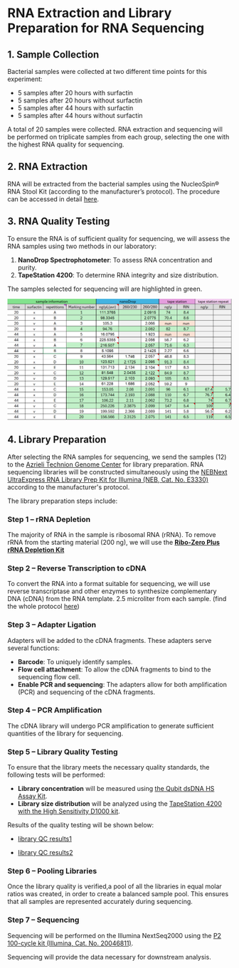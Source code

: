 # RNA Extraction and Library Preparation for RNA Sequencing

## 1. Sample Collection
Bacterial samples were collected at two different time points for this experiment:
- 5 samples after 20 hours with surfactin
- 5 samples after 20 hours without surfactin
- 5 samples after 44 hours with surfactin
- 5 samples after 44 hours without surfactin

A total of 20 samples were collected. RNA extraction and sequencing will be performed on triplicate samples from each group, selecting the one with the highest RNA quality for sequencing.

## 2. RNA Extraction
RNA will be extracted from the bacterial samples using the NucleoSpin® RNA Stool Kit (according to the manufacturer’s protocol). The procedure can be accessed in detail [here](../_posts/2024-07-24-RNA%20Extraction%20Protocol.md).

## 3. RNA Quality Testing
To ensure the RNA is of sufficient quality for sequencing, we will assess the RNA samples using two methods in our laboratory:
1. **NanoDrop Spectrophotometer**: To assess RNA concentration and purity.
2. **TapeStation 4200**: To determine RNA integrity and size distribution.

The samples selected for sequencing will are highlighted in green.

![image1](../images/rna%20extract/lab%20QC.png)


## 4. Library Preparation
After selecting the RNA samples for sequencing, we send the samples (12) to the [Azrieli Technion Genome Center](https://tgc.net.technion.ac.il/) for library preparation. RNA sequencing libraries will be constructed simultaneously using the [NEBNext UltraExpress RNA Library Prep Kit for Illumina (NEB, Cat. No. E3330)](../pdf%20protocols/manualE3330%20protocol%20-library%20preparation.pdf) according to the manufacturer's protocol.

The library preparation steps include:

### Step 1 – rRNA Depletion
The majority of RNA in the sample is ribosomal RNA (rRNA). To remove rRNA from the starting material (200 ng), we will use the [**Ribo-Zero Plus rRNA Depletion Kit**](../pdf%20protocols/illumina-stranded-total-rna-prep-data-sheet-m-gl-02148.pdf)
### Step 2 – Reverse Transcription to cDNA
To convert the RNA into a format suitable for sequencing, we will use reverse transcriptase and other enzymes to synthesize complementary DNA (cDNA) from the RNA template. 2.5 microliter from each sample. (find the whole protocol [here](../pdf%20protocols/PB30.11-UltraScript-cDNA-Synthesis-Kit-Manual.pdf))

### Step 3 – Adapter Ligation
Adapters will be added to the cDNA fragments. These adapters serve several functions:
- **Barcode**: To uniquely identify samples.
- **Flow cell attachment**: To allow the cDNA fragments to bind to the sequencing flow cell.
- **Enable PCR and sequencing**: The adapters allow for both amplification (PCR) and sequencing of the cDNA fragments.

### Step 4 – PCR Amplification
The cDNA library will undergo PCR amplification to generate sufficient quantities of the library for sequencing.

### Step 5 – Library Quality Testing
To ensure that the library meets the necessary quality standards, the following tests will be performed:
- **Library concentration** will be measured using [the Qubit dsDNA HS Assay Kit](../pdf%20protocols/Qubit_dsDNA_HS_Assay_UG.pdf).
- **Library size distribution** will be analyzed using the [TapeStation 4200 with the High Sensitivity D1000 kit](../pdf%20protocols/ScreenTape_HSD1000_QG.pdf).

Results of the quality testing will be shown below:

- [library QC results1](../pdf%20files/qc%20rna%20library/2024-12-25%20-%20TalLuzato_RNA_libs_2,4.pdf)

- [library QC results2](../pdf%20files/qc%20rna%20library/2024-12-26%20-TalLuzato_RNA_libs.pdf)

### Step 6 – Pooling Libraries
Once the library quality is verified,a pool of all the libraries in equal molar ratios was created, in order to create a balanced sample pool. This ensures that all samples are represented accurately during sequencing.

### Step 7 – Sequencing
Sequencing will be performed on the Illumina NextSeq2000 using the [P2 100-cycle kit (Illumina, Cat. No. 20046811)](../pdf%20protocols/nextseq-1000-2000-spec-sheet-m-na-00008.pdf).

Sequencing will provide the data necessary for downstream analysis.
